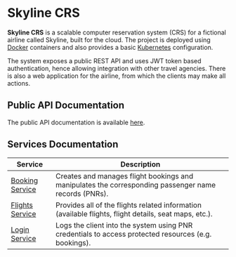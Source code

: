 # Skyline CRS

**Skyline CRS** is a scalable computer reservation system (CRS) for a fictional airline called Skyline, built for the cloud. The project is deployed using [Docker](https://www.docker.com/) containers and also provides a basic [Kubernetes](https://kubernetes.io/) configuration.

The system exposes a public REST API and uses JWT token based authentication, hence allowing integration with other travel agencies.
There is also a web application for the airline, from which the clients may make all actions.

## Public API Documentation

The public API documentation is available [here](./public-api.md).

## Services Documentation

| Service                                        | Description                                                                                           |
| ---------------------------------------------- | ----------------------------------------------------------------------------------------------------- |
| [Booking Service](./services/booking/index.md) | Creates and manages flight bookings and manipulates the corresponding passenger name records (PNRs).  |
| [Flights Service](./services/flights/index.md) | Provides all of the flights related information (available flights, flight details, seat maps, etc.). |
| [Login Service](./services/login/index.md)     | Logs the client into the system using PNR credentials to access protected resources (e.g. bookings).  |
